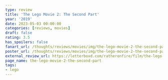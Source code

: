 ```yaml
---
type: review
title: 'The Lego Movie 2: The Second Part'
year: '2019'
date: 2023-05-03 00:00:00
categories: [reviews, movies]
draft: false
rating: 3.5
has_spoilers: false
fanart_url: /thoughts/reviews/movies/img/the-lego-movie-2-the-second-part_fanart.png
poster_url: /thoughts/reviews/movies/img/the-lego-movie-2-the-second-part_poster.png
external_review_url: https://letterboxd.com/ratheronfire/film/the-lego-movie-2-the-second-part/
page_name: the-lego-movie-2-the-second-part
tags:
- lego
---
```


